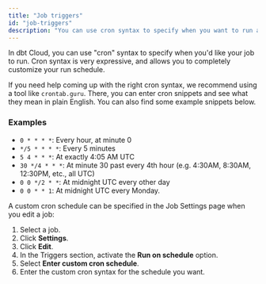 ```yaml
---
title: "Job triggers"
id: "job-triggers"
description: "You can use cron syntax to specify when you want to run a job."
---
```


In dbt Cloud, you can use "cron" syntax to specify when you'd like your job to run. Cron syntax is very expressive, and allows you to completely customize your run schedule.

If you need help coming up with the right cron syntax, we recommend using a tool like `crontab.guru`. There, you can enter cron snippets and see what they mean in plain English. You can also find some example snippets below.

### Examples

- `0 * * * *`: Every hour, at minute 0
- `*/5 * * * *`: Every 5 minutes
- `5 4 * * *`: At exactly 4:05 AM UTC
- `30 */4 * * *`: At minute 30 past every 4th hour (e.g. 4:30AM, 8:30AM, 12:30PM, etc., all UTC)
- `0 0 */2 * *`: At midnight UTC every other day
- `0 0 * * 1`: At midnight UTC every Monday.

A custom cron schedule can be specified in the Job Settings page when you edit a job:

1. Select a job.
2. Click **Settings**.
3. Click **Edit**.
4. In the Triggers section, activate the **Run on schedule** option.
5. Select **Enter custom cron schedule**.
6. Enter the custom cron syntax for the schedule you want.

<Lightbox src="/img/docs/dbt-cloud/using-dbt-cloud/job-schedule.png" title="Schedule your dbt job"/>
